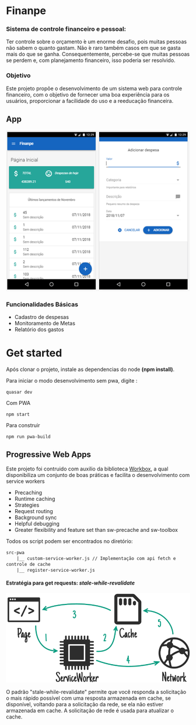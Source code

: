 # Finanpe
### Sistema de controle financeiro e pessoal:

Ter controle sobre o orçamento ́e um enorme desafio, pois muitas pessoas não sabem o quanto gastam.  Não ́e raro também casos em que se gasta mais do que se ganha. Consequentemente, percebe-se que muitas pessoas se perdem  e,  com  planejamento  financeiro,  isso  poderia  ser  resolvido. 

### Objetivo
Este projeto propõe o desenvolvimento de um sistema web para controle financeiro, com o objetivo de fornecer uma boa experiência para os usuários, proporcionar a facilidade do uso e a reeducação financeira.

## App

![Screenshot](docs/app-3.png)

### Funcionalidades Básicas
- Cadastro de despesas
- Monitoramento de Metas
- Relatório dos gastos

# Get started
Após clonar o projeto, instale as dependencias do node **(npm install)**. 

Para iniciar o modo desenvolvimento sem pwa, digite :

    quasar dev

Com PWA

    npm start

Para construir

    npm run pwa-build

## Progressive Web Apps

Este projeto foi contruido com auxilio da biblioteca [Workbox](https://developers.google.com/web/tools/workbox/), a qual disponibiliza um conjunto de boas práticas e facilita o desenvolvimento com service workers

- Precaching
- Runtime caching
- Strategies
- Request routing
- Background sync
- Helpful debugging
- Greater flexibility and feature set than sw-precache and sw-toolbox

Todos os script podem ser encontrados no diretório: 

    src-pwa
        |__ custom-service-worker.js // Implementação com api fetch e controle de cache
        |__ register-service-worker.js

#### Estratégia para get requests: *stale-while-revalidate*
![Screenshot](docs/stale-while-revalidate.png)

O padrão "stale-while-revalidate" permite que você responda a solicitação o mais rápido possível com uma resposta armazenada em cache, se disponível, voltando para a solicitação da rede, se ela não estiver armazenada em cache. A solicitação de rede é usada para atualizar o cache.
